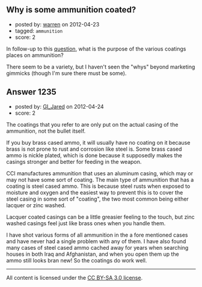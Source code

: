 ## Why is some ammunition coated?

- posted by: [warren](https://stackexchange.com/users/-1/143-warren) on 2012-04-23
- tagged: `ammunition`
- score: 2

<p>In follow-up to this <a href="http://firearms.stackexchange.com/q/1233/143">question</a>, what is the purpose of the various coatings places on ammunition?</p>

<p>There seem to be a variety, but I haven't seen the "whys" beyond marketing gimmicks (though I'm sure there must be some).</p>



## Answer 1235

- posted by: [GI_Jared](https://stackexchange.com/users/-1/488-gi-jared) on 2012-04-24
- score: 2

<p>The coatings that you refer to are only put on the actual casing of the ammunition, not the bullet itself.</p>

<p>If you buy brass cased ammo, it will usually have no coating on it because brass is not prone to rust and corrosion like steel is. Some brass cased ammo is nickle plated, which is done because it supposedly makes the casings stronger and better for feeding in the weapon.</p>

<p>CCI manufactures ammunition that uses an aluminum casing, which may or may not have some sort of coating. The main type of ammunition that has a coating is steel cased ammo. This is because steel rusts when exposed to moisture and oxygen and the easiest way to prevent this is to cover the steel casing in some sort of "coating", the two most common being either lacquer or zinc washed.</p>

<p>Lacquer coated casings can be a little greasier feeling to the touch, but zinc washed casings feel just like brass ones when you handle them.</p>

<p>I have shot various forms of all ammunition in the a fore mentioned cases and have never had a single problem with any of them. I have also found many cases of steel cased ammo cached away for years when searching houses in both Iraq and Afghanistan, and when you open them up the ammo still looks bran new! So the coatings do work well.</p>




---

All content is licensed under the [CC BY-SA 3.0 license](https://creativecommons.org/licenses/by-sa/3.0/).

